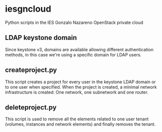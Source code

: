 # iesgncloud

Python scripts in the IES Gonzalo Nazareno OpenStack private cloud

## LDAP keystone domain

Since keystone v3, domains are available allowing different
authentication methods, in this case we're using a specific domain for
LDAP users. 

## createproject.py

This script creates a project for every user in the keystone LDAP
domain or to one user when specified. When the project is created, a
minimal network infrastructure is created: One network, one subnetwork
and one router.

## deleteproject.py

This script is used to remove all the elements related to one user
tenant (volumes, instances and network elements) and finally removes
the tenant.

